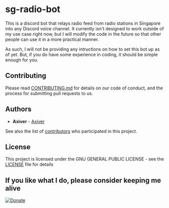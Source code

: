 # sg-radio-bot

This is a discord bot that relays radio feed from radio stations in Singapore into any Discord voice channel.
It currently isn't designed to work outside of my use case right now, but I will modify the code in the future so that other people can use it in a more practical manner.

As such, I will not be providing any intructions on how to set this bot up as of yet. But, if you do have some experience in coding, it should be simple enough for you.

## Contributing

Please read [CONTRIBUTING.md](CONTRIBUTING.md) for details on our code of conduct, and the process for submitting pull requests to us.

## Authors

* **Axiver** - [Axiver](https://github.com/Axiver)

See also the list of [contributors](https://github.com/Axiver/reddits-nightmare/contributors) who participated in this project.

## License

This project is licensed under the GNU GENERAL PUBLIC LICENSE - see the [LICENSE](LICENSE) file for details

## If you like what I do, please consider keeping me alive

[![Donate](https://img.shields.io/badge/Donate-PayPal-green.svg)](http://paypal.me/XavierTeoZK)
